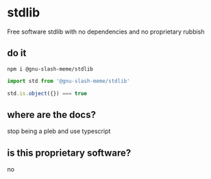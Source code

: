 # stdlib

Free software stdlib with no dependencies and no proprietary rubbish

## do it
```
npm i @gnu-slash-meme/stdlib
```

```javascript
import std from '@gnu-slash-meme/stdlib'

std.is.object({}) === true
```

## where are the docs?
stop being a pleb and use typescript

## is this proprietary software?
no

